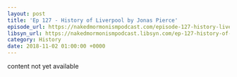 ```yaml
---
layout: post
title: 'Ep 127 - History of Liverpool by Jonas Pierce'
episode_url: https://nakedmormonismpodcast.com/episode-127-history-liverpool-jonas-pierce/
libsyn_url: https://nakedmormonismpodcast.libsyn.com/ep-127-history-of-liverpool-by-jonas-pierce
category: History
date: 2018-11-02 01:00:00 +0000
---
```


content not yet available
